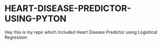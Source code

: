 # HEART-DISEASE-PREDICTOR-USING-PYTON
Hey this is my repo which Included Heart Disease Predictor using Logistical Regression

